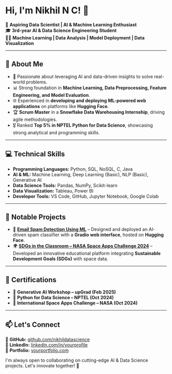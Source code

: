 # Hi, I'm Nikhil N C! 👋

🚀 **Aspiring Data Scientist | AI & Machine Learning Enthusiast**  
🎓 **3rd-year AI & Data Science Engineering Student**  
👨‍💻 **Machine Learning | Data Analysis | Model Deployment | Data Visualization**  

---

## 🔹 About Me  
- 📌 Passionate about leveraging AI and data-driven insights to solve real-world problems.  
- 📊 Strong foundation in **Machine Learning, Data Preprocessing, Feature Engineering, and Model Evaluation**.  
- 🌐 Experienced in **developing and deploying ML-powered web applications** on platforms like **Hugging Face**.  
- 🏆 **Scrum Master** in a **Snowflake Data Warehousing Internship**, driving agile methodologies.  
- 🎖️ Ranked **Top 5% in NPTEL Python for Data Science**, showcasing strong analytical and programming skills.  

---

## 💻 Technical Skills  
- **Programming Languages:** Python, SQL, NoSQL, C, Java  
- **AI & ML:** Machine Learning, Deep Learning (Basic), NLP (Basic), Generative AI  
- **Data Science Tools:** Pandas, NumPy, Scikit-learn  
- **Data Visualization:** Tableau, Power BI  
- **Developer Tools:** VS Code, GitHub, Jupyter Notebook, Google Colab  

---

## 📌 Notable Projects  
- 🚀 **[Email Spam Detection Using ML](#)** – Designed and deployed an AI-driven spam classifier with a **Gradio web interface**, hosted on **Hugging Face**.  
- 🌍 **[SDGs in the Classroom – NASA Space Apps Challenge 2024](#)** – Developed an innovative educational platform integrating **Sustainable Development Goals (SDGs)** with space data.  

---

## 📜 Certifications  
- 📖 **Generative AI Workshop – upGrad (Feb 2025)**  
- 📖 **Python for Data Science – NPTEL (Oct 2024)**  
- 📖 **International Space Apps Challenge – NASA (Oct 2024)**  

---

## 📫 Let's Connect  
🔗 **GitHub:** [github.com/nikhildatascience](https://github.com/nikhildatascience)  
🔗 **LinkedIn:** [linkedin.com/in/yourprofile](#)  
🔗 **Portfolio:** [yourportfolio.com](#)  

I'm always open to collaborating on cutting-edge AI & Data Science projects. Let's innovate together! 🚀

